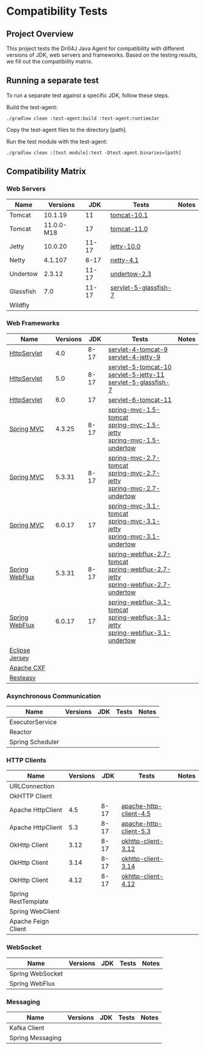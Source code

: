 # Compatibility Tests

## Project Overview

This project tests the Drill4J Java Agent for compatibility with different versions of JDK, web servers and frameworks.
Based on the testing results, we fill out the compatibility matrix.

## Running a separate test
To run a separate test against a specific JDK, follow these steps.

Build the test-agent:
```
./gradlew clean :test-agent:build :test-agent:runtimeJar
```

Copy the test-agent files to the directory [path].

Run the test module with the test-agent:
```
./gradlew clean :[test module]:test -Dtest-agent.binaries=[path]
```


## Compatibility Matrix

### Web Servers

| Name      | Versions   | JDK   | Tests                                   | Notes |
|-----------|------------|-------|-----------------------------------------|-------|
| Tomcat    | 10.1.19    | 11    | [tomcat-10.1](./tomcat-10.1)     |       |
| Tomcat    | 11.0.0-M18 | 17    | [tomcat-11.0](./tomcat-11.0) |       |
| Jetty     | 10.0.20    | 11-17 | [jetty-10.0](./jetty-10.0) |       |
| Netty     | 4.1.107    | 8-17  | [netty-4.1](./netty-4.1) |       |
| Undertow  | 2.3.12     | 11-17 | [undertow-2.3](./undertow-2.3) |       |
| Glassfish | 7.0        | 11-17 | [servlet-5-glassfish-7](./servlet-5-glassfish-7)                                        |       |
| Wildfly   |            |       |                                         |       |

### Web Frameworks

| Name                                                                                 | Versions | JDK  | Tests                                                                                                                                                                                                | Notes |
|--------------------------------------------------------------------------------------|----------|------|------------------------------------------------------------------------------------------------------------------------------------------------------------------------------------------------------|-------|
| [HttpServlet](https://jakarta.ee/specifications/servlet/)                            | 4.0      | 8-17 | [servlet-4-tomcat-9](./servlet-4-tomcat-9)<br/>[servlet-4-jetty-9](./servlet-4-jetty-9)                                                                                                              |       |
| [HttpServlet](https://jakarta.ee/specifications/servlet/)                            | 5.0      | 8-17 | [servlet-5-tomcat-10](./servlet-5-tomcat-10)<br/>[servlet-5-jetty-11](./servlet-5-jetty-11)<br/>[servlet-5-glassfish-7](./servlet-5-glassfish-7)                                                     |       |
| [HttpServlet](https://jakarta.ee/specifications/servlet/)                            | 6.0      | 17   | [servlet-6-tomcat-11](./servlet-6-tomcat-11)                                                                                                                                                         |       |
| [Spring MVC](https://docs.spring.io/spring-framework/reference/web/webmvc.html)      | 4.3.25   | 8-17 | [spring-mvc-1.5-tomcat](./spring-mvc-1.5-tomcat)<br/>[spring-mvc-1.5-jetty](./spring-mvc-1.5-jetty)<br/>[spring-mvc-1.5-undertow](./spring-mvc-1.5-undertow)                                            |       |
| [Spring MVC](https://docs.spring.io/spring-framework/reference/web/webmvc.html)      | 5.3.31   | 8-17 | [spring-mvc-2.7-tomcat](./spring-mvc-2.7-tomcat)<br/>[spring-mvc-2.7-jetty](./spring-mvc-2.7-jetty)<br/>[spring-mvc-2.7-undertow](./spring-mvc-2.7-undertow)                                            |       |
| [Spring MVC](https://docs.spring.io/spring-framework/reference/web/webmvc.html)      | 6.0.17   | 17   | [spring-mvc-3.1-tomcat](./spring-mvc-3.1-tomcat)<br/>[spring-mvc-3.1-jetty](./spring-mvc-3.1-jetty)<br/>[spring-mvc-3.1-undertow](./spring-mvc-3.1-undertow)                                               |       |
| [Spring WebFlux](https://docs.spring.io/spring-framework/reference/web/webflux.html) | 5.3.31   | 8-17 | [spring-webflux-2.7-tomcat](./spring-webflux-2.7-tomcat)<br/>[spring-webflux-2.7-jetty](./spring-webflux-2.7-jetty)<br/>[spring-webflux-2.7-undertow](./spring-webflux-2.7-undertow)        |       |
| [Spring WebFlux](https://docs.spring.io/spring-framework/reference/web/webflux.html) | 6.0.17   | 17   | [spring-webflux-3.1-tomcat](./spring-webflux-3.1-tomcat)<br/>[spring-webflux-3.1-jetty](./spring-webflux-3.1-jetty)<br/>[spring-webflux-3.1-undertow](./spring-webflux-3.1-undertow) |       |   
| [Eclipse Jersey](https://eclipse-ee4j.github.io/jersey/)                             |          |      |                                                                                                                                                                                                      |       |
| [Apache CXF](https://cxf.apache.org/)                                                |          |      |                                                                                                                                                                                                      |       |
| [Resteasy](https://resteasy.dev/)                                                    |          |      |                                                                                                                                                                                                      |       |

### Asynchronous Communication

| Name              | Versions | JDK | Tests | Notes |
|-------------------|----------|-----|-------|-------|
| ExecutorService   |          |     |       |       |
| Reactor           |          |     |       |       |
| Spring Scheduler  |          |     |       |       |

### HTTP Clients

| Name                | Versions | JDK  | Tests                                                                 | Notes |
|---------------------|----------|------|-----------------------------------------------------------------------|-------|
| URLConnection       |          |      |                                                                       |       |
| OkHTTP Client       |          |      |                                                                       |       |
| Apache HttpClient   | 4.5      | 8-17 | [apache-http-client-4.5](./tests/http-clients/apache-http-client-4.5) |       |
| Apache HttpClient   | 5.3      | 8-17 | [apache-http-client-5.3](./tests/http-clients/apache-http-client-5.3) |       |
| OkHttp Client       | 3.12     | 8-17 | [okhttp-client-3.12](./tests/http-clients/okhttp-client-3.12)         |       |
| OkHttp Client       | 3.14     | 8-17 | [okhttp-client-3.14](./tests/http-clients/okhttp-client-3.14)         |       |
| OkHttp Client       | 4.12     | 8-17 | [okhttp-client-4.12](./tests/http-clients/okhttp-client-4.12)         |       |
| Spring RestTemplate |          |      |                                                                       |       |
| Spring WebClient    |          |      |                                                                       |       |
| Apache Feign Client |          |      |                                                                       |       |

### WebSocket

| Name             | Versions | JDK | Tests | Notes |
|------------------|----------|-----|-------|-------|
| Spring WebSocket |          |     |       |       |
| Spring WebFlux   |          |     |       |       |

### Messaging

| Name             | Versions | JDK | Tests | Notes |
|------------------|----------|-----|-------|-------|
| Kafka Client     |          |     |       |       |
| Spring Messaging |          |     |       |       |
